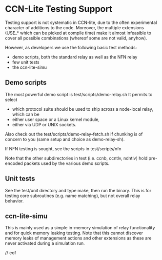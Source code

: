 # CCN-Lite Testing Support

Testing support is not systematic in CCN-lite, due to the often
experimental character of additions to the code. Moreover, the
multiple extensions (USE_* which can be picked at compile time) make
it almost infeasible to cover all possible combinations (whereof some
are not valid, anyhow).

However, as developers we use the following basic test methods:

* demo scripts, both the standard relay as well as the NFN relay
* few unit tests
* the ccn-lite-simu

## Demo scripts

The most powerful demo script is test/scripts/demo-relay.sh It permits
to select

* which protocol suite should be used to ship across a node-local relay, which can be
* either user space or a Linux kernel module,
* either via UDP or UNIX sockets.

Also check out the test/scripts/demo-relay-fetch.sh if chunking is of
concern to you (same setup and choice as demo-relay-sh).

If NFN testing is sought, see the scripts in test/scripts/nfn

Note that the other subdirectories in test (i.e. ccnb, ccntlv, ndntlv) 
hold pre-encoded packets used by the various demo scripts.


## Unit tests

See the test/unit directory and type make, then run the binary. This
is for testing core subroutines (e.g. name matching), but not overall relay
behavior.

## ccn-lite-simu

This is mainly used as a simple in-memory simulation of relay
functionality and for quick memory leaking testing. Note that this
cannot discover memory leaks of management actions and other
extensions as these are never activated during a simulation run.

// eof
